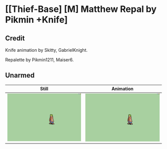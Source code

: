 # [\[Thief-Base\] \[M\] Matthew Repal by Pikmin +Knife]

## Credit

Knife animation by Skitty, GabrielKnight.

Repalette by Pikmin1211, Maiser6.
	
## Unarmed

| Still | Animation |
| :---: | :-------: |
| ![Unarmed still](./Unarmed_000.png) | ![Unarmed animation](./Unarmed.gif) |
